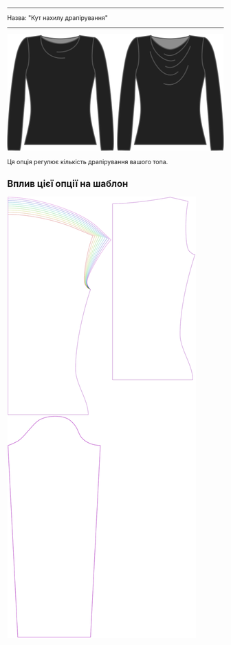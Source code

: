 - - -
Назва: "Кут нахилу драпірування"
- - -

![Варіант кута нахилу штори на Діані](./drapeangle.svg)

Ця опція регулює кількість драпірування вашого топа.

## Вплив цієї опції на шаблон

![На цьому зображенні показано вплив цієї опції шляхом накладання декількох варіантів, які мають різне значення для цієї опції](diana_drapeangle_sample.svg "Вплив цієї опції на шаблон")
